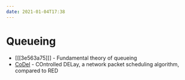 ```yaml
---
date: 2021-01-04T17:38
---
```


# Queueing

- [[[3e563a75]]] - Fundamental theory of queueing
- [CoDel](https://en.wikipedia.org/wiki/CoDel) - COntrolled DELay, a network packet scheduling algorithm, compared to RED

